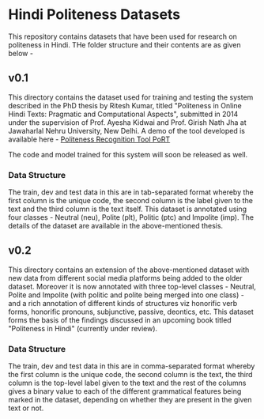 # Hindi Politeness Datasets

This repository contains datasets that have been used for research on politeness in Hindi. THe folder structure and their contents are as given below -

## v0.1

This directory contains the dataset used for training and testing the system described in the PhD thesis by Ritesh Kumar, titled "Politeness in Online Hindi Texts: Pragmatic and Computational Aspects", submitted in 2014 under the supervision of Prof. Ayesha Kidwai and Prof. Girish Nath Jha at Jawaharlal Nehru University, New Delhi. A demo of the tool developed is available here - [Politeness Recognition Tool PoRT](http://sanskrit.jnu.ac.in/port/index.jsp)

The code and model trained for this system will soon be released as well.

### Data Structure

The train, dev and test data in this are in tab-separated format whereby the first column is the unique code, the second column is the label given to the text and the third column is the text itself. This dataset is annotated using four classes - Neutral (neu), Polite (plt), Politic (ptc) and Impolite (imp). The details of the dataset are available in the above-mentioned thesis.


## v0.2

This directory contains an extension of the above-mentioned dataset with new data from different social media platforms being added to the older dataset. Moreover it is now annotated with three top-level classes - Neutral, Polite and Impolite (with politic and polite being merged into one class) - and a rich annotation of different kinds of structures viz honorific verb forms, honorific pronouns, subjunctive, passive, deontics, etc. This dataset forms the basis of the findings discussed in an upcoming book titled "Politeness in Hindi" (currently under review).

### Data Structure

The train, dev and test data in this are in comma-separated format whereby the first column is the unique code, the second column is the text, the third column is the top-level label given to the text and the rest of the columns gives a binary value to each of the different grammatical features being marked in the dataset, depending on whether they are present in the given text or not.

